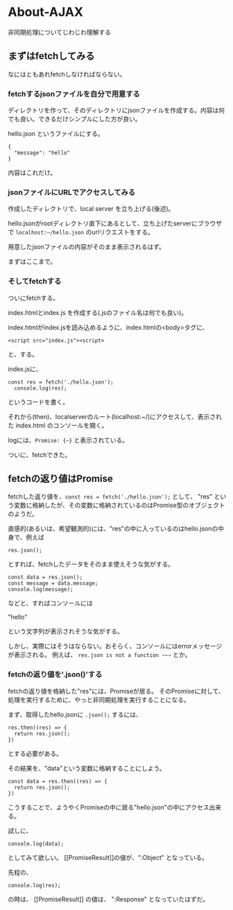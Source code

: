 # About-AJAX

非同期処理についてじわじわ理解する

##  まずはfetchしてみる

なにはともあれfetchしなければならない。

### fetchするjsonファイルを自分で用意する

ディレクトリを作って、そのディレクトリにjsonファイルを作成する。内容は何でも良い。できるだけシンプルにした方が良い。

hello.json というファイルにする。

```
{
  "message": "hello"
}
```

内容はこれだけ。

### jsonファイルにURLでアクセスしてみる

作成したディレクトリで、local server を立ち上げる(後述)。

hello.jsonがrootディレクトリ直下にあるとして、立ち上げたserverにブラウザで
` localhost:~/hello.json `
のurlリクエストをする。

用意したjsonファイルの内容がそのまま表示されるはず。

まずはここまで。

### そしてfetchする

ついにfetchする。

index.htmlとindex.js を作成する(.jsのファイル名は何でも良い)。

index.htmlがindex.jsを読み込めるように、index.htmlの\<body\>タグに、

```
<script src="index.js"><script>
```

と、する。

index.jsに、

```
const res = fetch('./hello.json');
  console.log(res);

```

というコードを書く。

それから(then)、localserverのルート(localhost:~/)にアクセスして、表示された index.html のコンソールを開く。

logには、`Promise: {~}` と表示されている。

ついに、fetchできた。

## fetchの返り値はPromise

fetchした返り値を、```const res = fetch('./hello.json');``` として、 "res" という変数に格納したが、その変数に格納されているのはPromise型のオブジェクトのようだ。

直感的(あるいは、希望観測的)には、"res"の中に入っているのはhello.jsonの中身で、例えば
```
res.json();
```
とすれば、fetchしたデータをそのまま使えそうな気がする。

```
const data = res.json();
const message = data.message;
console.log(message);
```

などと、すればコンソールには

"hello"

という文字列が表示されそうな気がする。

しかし、実際にはそうはならない。おそらく、コンソールにはerrorメッセージが表示される。
例えば、
`res.json is not a function ~~~`
とか。

### fetchの返り値を'.json()'する

fetchの返り値を格納した"res"には、Promiseが居る。
そのPromiseに対して、処理を実行するために、やっと非同期処理を実行することになる。

まず、取得したhello.jsonに
`.json();`
するには、

```
res.then((res) => {
  return res.json();
})
```

とする必要がある。

その結果を、"data"という変数に格納することにしよう。

```
const data = res.then((res) => {
  return res.json();
})
```

こうすることで、ようやくPromiseの中に居る"hello.json"の中にアクセス出来る。

試しに、

```
console.log(data);

```

としてみて欲しい。
\[\[PromiseResult\]\]の値が、":Object" となっている。

先程の、
```
console.log(res);
```
の時は、 \[\[PromiseResult\]\] の値は、 ":Response" となっていたはずだ。

